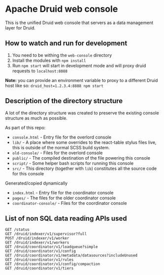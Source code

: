 <!--
  ~ Licensed to the Apache Software Foundation (ASF) under one
  ~ or more contributor license agreements.  See the NOTICE file
  ~ distributed with this work for additional information
  ~ regarding copyright ownership.  The ASF licenses this file
  ~ to you under the Apache License, Version 2.0 (the
  ~ "License"); you may not use this file except in compliance
  ~ with the License.  You may obtain a copy of the License at
  ~
  ~   http://www.apache.org/licenses/LICENSE-2.0
  ~
  ~ Unless required by applicable law or agreed to in writing,
  ~ software distributed under the License is distributed on an
  ~ "AS IS" BASIS, WITHOUT WARRANTIES OR CONDITIONS OF ANY
  ~ KIND, either express or implied.  See the License for the
  ~ specific language governing permissions and limitations
  ~ under the License.
  -->

# Apache Druid web console

This is the unified Druid web console that servers as a data management layer for Druid.

## How to watch and run for development

1. You need to be withing the `web-console` directory
2. Install the modules with `npm install`
3. Run `npm start` will start in development mode and will proxy druid requests to `localhost:8888`

**Note:** you can provide an environment variable to proxy to a different Druid host like so: `druid_host=1.2.3.4:8888 npm start` 


## Description of the directory structure

A lot of the directory structure was created to preserve the existing console structure as much as possible.

As part of this repo:

- `console.html` - Entry file for the overlord console
- `lib/` - A place where some overrides to the react-table stylus files live, this is outside of the normal SCSS build system.
- `old-console/` - Files for the overlord console
- `public/` - The compiled destination of the file powering this console
- `script/` - Some helper bash scripts for running this console
- `src/` - This directory (together with `lib`) constitutes all the source code for this console 

Generated/copied dynamically

- `index.html` - Entry file for the coordinator console
- `pages/` - The files for the older coordinator console
- `coordinator-console/` - Files for the coordinator console


## List of non SQL data reading APIs used

```
GET /status
GET /druid/indexer/v1/supervisor?full
POST /druid/indexer/v1/worker
GET /druid/indexer/v1/workers
GET /druid/coordinator/v1/loadqueue?simple
GET /druid/coordinator/v1/config
GET /druid/coordinator/v1/metadata/datasources?includeUnused
GET /druid/coordinator/v1/rules
GET /druid/coordinator/v1/config/compaction
GET /druid/coordinator/v1/tiers
```
